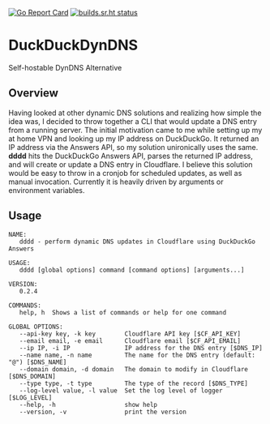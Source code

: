 [![Go Report Card](https://goreportcard.com/badge/github.com/tcarrio/DuckDuckDynDNS)](https://goreportcard.com/report/github.com/tcarrio/DuckDuckDynDNS) [![builds.sr.ht status](https://builds.sr.ht/~tcarrio/dddd/commits/.build.yml.svg)](https://builds.sr.ht/~tcarrio/dddd/commits/.build.yml?)

# DuckDuckDynDNS

Self-hostable DynDNS Alternative

## Overview

Having looked at other dynamic DNS solutions and realizing how simple the idea was, I decided to throw together a CLI that would update a DNS entry from a running server. The initial motivation came to me while setting up my at home VPN and looking up my IP address on DuckDuckGo. It returned an IP address via the Answers API, so my solution unironically uses the same. **dddd** hits the DuckDuckGo Answers API, parses the returned IP address, and will create or update a DNS entry in Cloudflare. I believe this solution would be easy to throw in a cronjob for scheduled updates, as well as manual invocation. Currently it is heavily driven by arguments or environment variables.

## Usage

```
NAME:
   dddd - perform dynamic DNS updates in Cloudflare using DuckDuckGo Answers

USAGE:
   dddd [global options] command [command options] [arguments...]

VERSION:
   0.2.4

COMMANDS:
   help, h  Shows a list of commands or help for one command

GLOBAL OPTIONS:
   --api-key key, -k key        Cloudflare API key [$CF_API_KEY]
   --email email, -e email      Cloudflare email [$CF_API_EMAIL]
   --ip IP, -i IP               IP address for the DNS entry [$DNS_IP]
   --name name, -n name         The name for the DNS entry (default: "@") [$DNS_NAME]
   --domain domain, -d domain   The domain to modify in Cloudflare [$DNS_DOMAIN]
   --type type, -t type         The type of the record [$DNS_TYPE]
   --log-level value, -l value  Set the log level of logger [$LOG_LEVEL]
   --help, -h                   show help
   --version, -v                print the version
```
